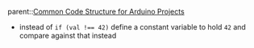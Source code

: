 parent::[Common Code Structure for Arduino Projects](Common%20Code%20Structure%20for%20Arduino%20Projects.md)

- instead of `if (val !== 42)` define a constant variable to hold `42` and compare against that instead